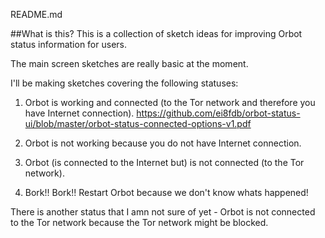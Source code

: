 README.md

##What is this?
This is a collection of sketch ideas for improving Orbot status information for users.

The main screen sketches are really basic at the moment.

I'll be making sketches covering the following statuses:
1. Orbot is working and connected (to the Tor network and therefore you have Internet connection).
https://github.com/ei8fdb/orbot-status-ui/blob/master/orbot-status-connected-options-v1.pdf

2. Orbot is not working because you do not have Internet connection.

3. Orbot (is connected to the Internet but) is not connected (to the Tor network).

4. Bork!! Bork!! Restart Orbot because we don't know whats happened! 

There is another status that I amn not sure of yet - Orbot is not connected to the Tor network because the Tor network might be blocked.
